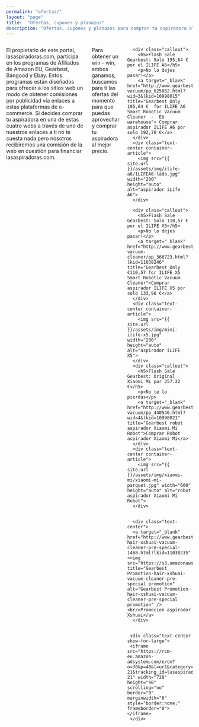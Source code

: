 ```yaml
---
permalink: "ofertas/"
layout: "page"
title:  "Ofertas, cupones y planazos"
description: "Ofertas, cupones y planazos para comprar tu aspiradora al mejor precio"
---
```

<main>
  <body>
    <div class="row intro">
      <div class="small-12 columns">
      <p class="lead">
        El propietario de este portal, lasaspiradoras.com, participa en los programas de Afiliados de Amazon EU, Gearbest, Bangood y Ebay. Estos programas están diseñados para ofrecer a los sitios web un modo de obtener comisiones por publicidad vía enlaces a estas plataformas de e-commerce. Si decides comprar tu aspiradora en una de estas cuatro webs a través de uno de nuestros enlaces a ti no te cuesta nada pero nosotros recibiremos una comisión de la web en cuestión para financiar lasaspiradoras.com.
      </p>
      <p class="lead">
        Para obtener un win - win, ambos ganamos, buscamos para ti las ofertas del momento para que puedas aprovechar y comprar tu aspiradora al mejor precio.
      </p>

      <div class="callout">
        <h5>Flash Sale Gearbest: Solo 195,64 € por el ILIFE A6</h5>
        <p>No lo dejes pasar!</p>
        <a target="_blank" href="http://www.gearbest.com/robot-vacuum/pp_625062.html?wid=3&lkid=10998015" title="Gearbest Only 195,64 €  for ILIFE A6 Smart Robotic Vacuum Cleaner  -  EU warehouse"> Comprar aspirador ILIFE A6 por solo 192,70 €</a>
      </div>
      <div class="text-center container-article">
        <img src="{{ site.url }}/assets/img/ilife-a6/ILIFEA6-lado.jpg" width="200" height="auto" alt="aspirador iLife A6">
      </div>

      <div class="callout">
        <h5>Flash Sale Gearbest: Solo 110,57 € por el ILIFE X5</h5>
        <p>No lo dejes pasar!</p>
        <a target="_blank" href="http://www.gearbest.com/robotic-vacuum-cleaner/pp_366723.html?lkid=11038246" title="Gearbest Only €110,57 for ILIFE X5 Smart Robotic Vacuum Cleaner">Comprar aspirador ILIFE X5 por solo 133,96 €</a>
      </div>
      <div class="text-center container-article">
        <img src="{{ site.url }}/assets/img/mini-ilife-x5.jpg" width="200" height="auto" alt="aspirador ILIFE X5">
      </div>
      <div class="callout">
        <h5>Flash Sale Gearbest: Original Xiaomi Mi por 257.22 €</h5>
        <p>No te lo pierdas</p>
        <a target="_blank" href="http://www.gearbest.com/robot-vacuum/pp_440546.html?wid=4&lkid=10998021" title="Gearbest robot aspirador Xiaomi Mi Robot">Comprar Robot aspirador Xiaomi Mi</a>
      </div>
      <div class="text-center container-article">
        <img src="{{ site.url }}/assets/img/xiaomi-mi/xiaomi-mi-parquet.jpg" width="600" height="auto" alt="robot aspirador Xiaomi Mi Robot">
      </div>


      <div class="text-center">
      <a target="_blank" href="http://www.gearbest.com/promotion-hair-xshuai-vacuum-cleaner-pre-special-1468.html?lkid=11038235" ><img src="https://s3.amazonaws.com/mailcache.appinthestore.com/xiaoshuai/200.200.jpg" title="Gearbest Promotion-hair-xshuai-vacuum-cleaner-pre-special promotion" alt="Gearbest Promotion-hair-xshuai-vacuum-cleaner-pre-special promotion" /><br/>Promocion aspirador Xshuai</a>
      </div>


     <div class="text-center show-for-large">
     <iframe src="https://rcm-eu.amazon-adsystem.com/e/cm?o=30&p=48&l=ur1&category=hogar&banner=02EHMJ8M1XQ7RDH9GQ02&f=ifr&linkID=aeee99b18e8c9de4f6888daf5315e0b5&t=lasaspirad-21&tracking_id=lasaspirad-21" width="728" height="90" scrolling="no" border="0" marginwidth="0" style="border:none;" frameborder="0"></iframe>
     </div>
